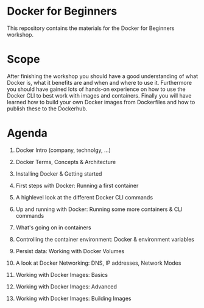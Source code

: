 # Docker for Beginners
This repository contains the materials for the Docker for Beginners workshop.  

# Scope
After finishing the workshop you should have a good understanding of what Docker is, what it benefits are and when and where to use it. 
Furthermore you should have gained lots of hands-on experience on how to use the Docker CLI to best work with images and containers.
Finally you will have learned how to build your own Docker images from Dockerfiles and how to publish these to the Dockerhub.

# Agenda
1. Docker Intro (company, technolgy, ...)

2. Docker Terms, Concepts & Architecture

3. Installing Docker & Getting started

4. First steps with Docker: Running a first container

5. A highlevel look at the different Docker CLI commands

6. Up and running with Docker: Running some more containers & CLI commands

7. What's going on in containers

8. Controlling the container environment: Docker & environment variables
 
9. Persist data: Working with Docker Volumes

10. A look at Docker Networking: DNS, IP addresses, Network Modes

8. Working with Docker Images: Basics

9. Working with Docker Images: Advanced

10. Working with Docker Images: Building Images
